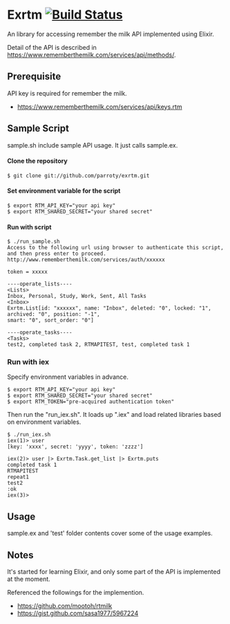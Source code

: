 Exrtm [![Build Status](https://secure.travis-ci.org/parroty/exrtm.png?branch=master "Build Status")](http://travis-ci.org/parroty/exrtm)
============
An library for accessing remember the milk API implemented using Elixir.

Detail of the API is described in <a href="https://www.rememberthemilk.com/services/api/methods/" target="_blank">https://www.rememberthemilk.com/services/api/methods/</a>.

## Prerequisite

API key is required for remember the milk.

- <a href="https://www.rememberthemilk.com/services/api/keys.rtm" target="_blank">https://www.rememberthemilk.com/services/api/keys.rtm</a>

## Sample Script
sample.sh include sample API usage. It just calls sample.ex.

#### Clone the repository

```
$ git clone git://github.com/parroty/exrtm.git
```

#### Set environment variable for the script

```
$ export RTM_API_KEY="your api key"
$ export RTM_SHARED_SECRET="your shared secret"
```

#### Run with script

```
$ ./run_sample.sh
Access to the following url using browser to authenticate this script, and then press enter to proceed.
http://www.rememberthemilk.com/services/auth/xxxxxx

token = xxxxx

----operate_lists----
<Lists>
Inbox, Personal, Study, Work, Sent, All Tasks
<Inbox>
Exrtm.List[id: "xxxxxx", name: "Inbox", deleted: "0", locked: "1", archived: "0", position: "-1",
smart: "0", sort_order: "0"]

----operate_tasks----
<Tasks>
test2, completed task 2, RTMAPITEST, test, completed task 1
```

### Run with iex
Specify environment variables in advance.

```
$ export RTM_API_KEY="your api key"
$ export RTM_SHARED_SECRET="your shared secret"
$ export RTM_TOKEN="pre-acquired authentication token"
```

Then run the "run_iex.sh". It loads up ".iex" and load related libraries based on environment variables.

```
$ ./run_iex.sh
iex(1)> user
[key: 'xxxx', secret: 'yyyy', token: 'zzzz']

iex(2)> user |> Exrtm.Task.get_list |> Exrtm.puts
completed task 1
RTMAPITEST
repeat1
test2
:ok
iex(3)>
```

## Usage
sample.ex and 'test' folder contents cover some of the usage examples.

## Notes
It's started for learning Elixir, and only some part of the API is implemented at the moment.

Referenced the followings for the implemention.
- <a href="https://github.com/mootoh/rtmilk" target="_blank">https://github.com/mootoh/rtmilk</a>
- <a href="https://gist.github.com/sasa1977/5967224" target="_blank">https://gist.github.com/sasa1977/5967224</a>
